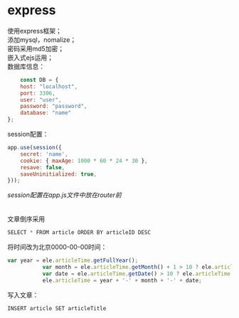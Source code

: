 # express
使用express框架；</br>
添加mysql，nomalize；</br>
密码采用md5加密；</br>
嵌入式ejs运用；</br>
数据库信息：
```javascript
    const DB = {
    host: "localhost",
    port: 3306,
    user: "user",
    password: "password",
    database: "name"
};
```
session配置：
```javascript
app.use(session({
    secret: 'name',
    cookie: { maxAge: 1000 * 60 * 24 * 30 },
    resave: false,
    saveUninitialized: true,
}));
```
*session配置在app.js文件中放在router前*</br></br></br>
文章倒序采用
 ```javascript
 SELECT * FROM article ORDER BY articleID DESC
 ```
将时间改为北京0000-00-00时间：
 ```javascript
 var year = ele.articleTime.getFullYear();
            var month = ele.articleTime.getMonth() + 1 > 10 ? ele.articleTime.getMonth() : '0' + (ele.articleTime.getMonth() + 1);
            var date = ele.articleTime.getDate() > 10 ? ele.articleTime.getDate() : '0' + ele.articleTime.getDate();
            ele.articleTime = year + '-' + month + '-' + date;

 ```
写入文章：
```javascript
INSERT article SET articleTitle
```



